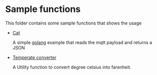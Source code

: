 # Sample functions

This folder contains some sample functions that shows the usage

- [Cat](./gocat)

    A simple [golang](golang.org) example that reads the mqtt payload and returns a JSON

- [Temperate converter](./temp_converter)

    A Utility function to convert degree celsius into farenheit.
